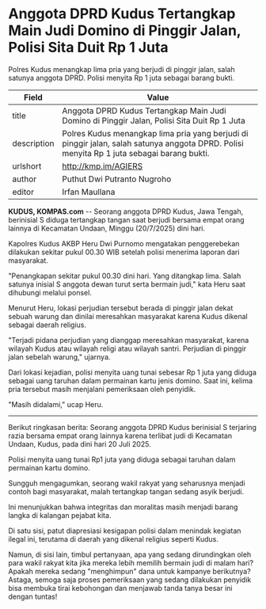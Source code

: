 # Anggota DPRD Kudus Tertangkap Main Judi Domino di Pinggir Jalan, Polisi Sita Duit Rp 1 Juta

Polres Kudus menangkap lima pria yang berjudi di pinggir jalan, salah satunya anggota DPRD. Polisi menyita Rp 1 juta sebagai barang bukti.

| Field       | Value                                                       |
|-------------|-------------------------------------------------------------|
| title       | Anggota DPRD Kudus Tertangkap Main Judi Domino di Pinggir Jalan, Polisi Sita Duit Rp 1 Juta |
| description | Polres Kudus menangkap lima pria yang berjudi di pinggir jalan, salah satunya anggota DPRD. Polisi menyita Rp 1 juta sebagai barang bukti. |
| urlshort    | http://kmp.im/AGIERS |
| author      | Puthut Dwi Putranto Nugroho |
| editor      | Irfan Maullana |

**KUDUS, KOMPAS.com** -- Seorang anggota DPRD Kudus, Jawa Tengah, berinisial S diduga tertangkap tangan saat berjudi bersama empat orang lainnya di Kecamatan Undaan, Minggu (20/7/2025) dini hari.

Kapolres Kudus AKBP Heru Dwi Purnomo mengatakan penggerebekan dilakukan sekitar pukul 00.30 WIB setelah polisi menerima laporan dari masyarakat.

\"Penangkapan sekitar pukul 00.30 dini hari. Yang ditangkap lima. Salah satunya inisial S anggota dewan turut serta bermain judi,\" kata Heru saat dihubungi melalui ponsel.

Menurut Heru, lokasi perjudian tersebut berada di pinggir jalan dekat sebuah warung dan dinilai meresahkan masyarakat karena Kudus dikenal sebagai daerah religius.

\"Terjadi pidana perjudian yang dianggap meresahkan masyarakat, karena wilayah Kudus atau wilayah religi atau wilayah santri. Perjudian di pinggir jalan sebelah warung,\" ujarnya.

Dari lokasi kejadian, polisi menyita uang tunai sebesar Rp 1 juta yang diduga sebagai uang taruhan dalam permainan kartu jenis domino. Saat ini, kelima pria tersebut masih menjalani pemeriksaan oleh penyidik.

\"Masih didalami,\" ucap Heru.

---
Berikut ringkasan berita: Seorang anggota DPRD Kudus berinisial S terjaring razia bersama empat orang lainnya karena terlibat judi di Kecamatan Undaan, Kudus, pada dini hari 20 Juli 2025.

 Polisi menyita uang tunai Rp1 juta yang diduga sebagai taruhan dalam permainan kartu domino.



Sungguh mengagumkan, seorang wakil rakyat yang seharusnya menjadi contoh bagi masyarakat, malah tertangkap tangan sedang asyik berjudi.

 Ini menunjukkan bahwa integritas dan moralitas masih menjadi barang langka di kalangan pejabat kita.

 Di satu sisi, patut diapresiasi kesigapan polisi dalam menindak kegiatan ilegal ini, terutama di daerah yang dikenal religius seperti Kudus.

 Namun, di sisi lain, timbul pertanyaan, apa yang sedang dirundingkan oleh para wakil rakyat kita jika mereka lebih memilih bermain judi di malam hari? Apakah mereka sedang "menghimpun" dana untuk kampanye berikutnya? Astaga, semoga saja proses pemeriksaan yang sedang dilakukan penyidik bisa membuka tirai kebohongan dan menjawab tanda tanya besar ini dengan tuntas!
